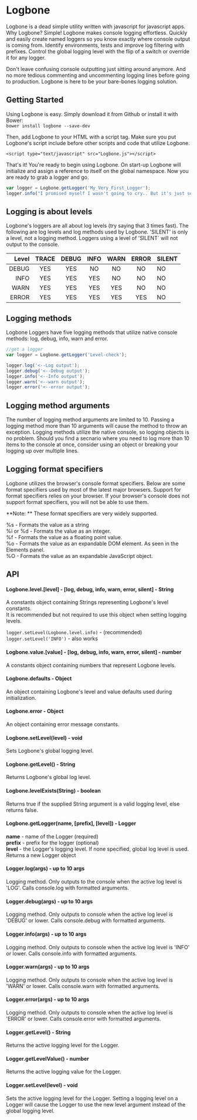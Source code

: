 # Logbone  
Logbone is a dead simple utility written with javascript for javascript apps. Why Logbone? Simple! 
Logbone makes console logging effortless. Quickly and easily create named loggers so you know exactly 
where console output is coming from. Identify environments, tests and improve log filtering with 
prefixes. Control the global logging level with the flip of a switch or override it for any logger. 

Don't leave confusing console outputting just sitting around anymore. And no more tedious commenting 
and uncommenting logging lines before going to production. Logbone is here to be your bare-bones logging
solution. 

## Getting Started  
Using Logbone is easy. Simply download it from Github or install it with Bower:  
 `bower install logbone --save-dev`  

Then, add Logbone to your HTML with a script tag. Make sure you put Logbone's script include
before other scripts and code that utilize Logbone.

`<script type="text/javascript" src="Logbone.js"></script>` 

That's it! You're ready to begin using Logbone. On start-up Logbone will initialize and assign 
a reference to itself on the global namespace. Now you are ready to grab a logger and go.  

```javascript
var logger = Logbone.getLogger('My_Very_First_Logger');
logger.info("I promised myself I wasn't going to cry.. But it's just so beautiful!");
```

## Logging is about levels  
Logbone's loggers are all about log levels (try saying that 3 times fast). The following are log levels 
and log methods used by Logbone. 'SILENT' is only a level, not a logging method. Loggers using a 
level of 'SILENT` will not output to the console. 

| Level  | TRACE  | DEBUG | INFO | WARN  | ERROR  | SILENT |    
| -----: | :----: | :---: | :--: | :---: | :----: | ------ |  
| DEBUG  | YES    | YES   | NO   | NO    | NO     | NO     |  
| INFO   | YES    | YES   | YES  | NO    | NO     | NO     |  
| WARN   | YES    | YES   | YES  | YES   | NO     | NO     |  
| ERROR  | YES    | YES   | YES  | YES   | YES    | NO     | 

## Logging methods  
Logbone Loggers have five logging methods that utilize native console methods: 
log, debug, info, warn and error. 

```javascript
//get a logger
var logger = Logbone.getLogger('Level-check');

logger.log('<--Log output');
logger.debug('<--Debug output');
logger.info('<--Info output');
logger.warn('<--warn output');
logger.error('<--error output');
```

## Logging method arguments  
The number of logging method arguments are limited to 10. Passing a logging method 
more than 10 arguments will cause the method to throw an exception. Logging methods
utilize the native console, so logging objects is no problem. Should you find 
a secnario where you need to log more than 10 items to the console at once, consider 
using an object or breaking your logging up over multiple lines. 

## Logging format specifiers    
Logbone utilizes the browser's console format specifiers. Below are some format specifiers
used by most of the latest major browsers. Support for format specifiers relies on your 
browser. If your browser's console does not support format specifiers, you will not be 
able to use them. 

**Note: ** These format specifiers are very widely supported.  

%s - Formats the value as a string  
%i or %d - Formats the value as an integer.  
%f - Formats the value as a floating point value.  
%o - Formats the value as an expandable DOM element. As seen in the Elements panel.  
%O - Formats the value as an expandable JavaScript object.  

## API

#### Logbone.level.[level] - [log, debug, info, warn, error, silent] - String
A constants object containing Strings representing Logbone's level constants.  
It is recommended but not required to use this object when setting logging levels.

`logger.setLevel(Logbone.level.info)` - (recommended)  
`logger.setLevel('INFO')` - also works  

#### Logbone.value.[value] - [log, debug, info, warn, error, silent] - number 
A constants object containing numbers that represent Logbone levels. 

#### Logbone.defaults - Object
An object containing Logbone's level and value defaults used during initialization. 

#### Logbone.error - Object
An object containing error message constants.  

#### Logbone.setLevel(level) - void
Sets Logbone's global logging level. 

#### Logbone.getLevel() - String
Returns Logbone's global log level.  

#### Logbone.levelExists(String) - boolean
Returns true if the supplied String argument is a valid logging level, else returns false.  

#### Logbone.getLogger(name, [prefix], [level]) - Logger
**name** - name of the Logger (required)  
**prefix** - prefix for the logger (optional)  
**level** - the Logger's logging level. If none specified, global log level is used. 
Returns a new Logger object

#### Logger.log(args) - up to 10 args
Logging method. Only outputs to the console when the active log level is 'LOG'.
Calls console.log with formatted arguments.

#### Logger.debug(args) - up to 10 args  
Logging method. Only outputs to console when the active log level is 'DEBUG' or lower.
Calls console.debug with formatted arguments.

#### Logger.info(args) - up to 10 args
Logging method. Only outputs to console when the active log level is 'INFO' or lower. 
Calls console.info with formatted arguments.

#### Logger.warn(args) - up to 10 args
Logging method. Only outputs to console when the active log level is 'WARN' or lower. 
Calls console.warn with formatted arguments.

#### Logger.error(args) - up to 10 args
Logging method. Only outputs to console when the active log level is 'ERROR' or lower. 
Calls console.error with formatted arguments.

#### Logger.getLevel() - String  
Returns the active logging level for the Logger.  

#### Logger.getLevelValue() - number  
Returns the active logging value for the Logger.  

#### Logger.setLevel(level) - void  
Sets the active logging level for the Logger. Setting a logging level on a Logger will 
cause the Logger to use the new level argument instead of the global logging level. 
